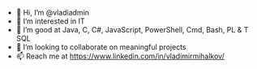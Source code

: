 - 👋 Hi, I’m @vladiadmin
- 👀 I’m interested in IT
- 🌱 I’m good at Java, C, C#, JavaScript, PowerShell, Cmd, Bash, PL & T SQL
- 💞️ I’m looking to collaborate on meaningful projects
- 📫 Reach me at https://www.linkedin.com/in/vladimirmihalkov/

